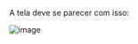 A tela deve se parecer com isso:

![image](https://github.com/EricTach/ATVAngular/assets/99208930/51802431-bf2f-46e3-a062-6612eafdf861)

